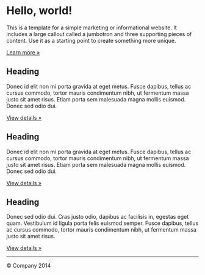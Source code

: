 
<link href="//cdn.bootcss.com/bootstrap/3.3.5/css/bootstrap.min.css" rel="stylesheet">

<div class="jumbotron">
  <div class="container">
    <h1>Hello, world!</h1>
    <p>This is a template for a simple marketing or informational website. It includes a large callout called a jumbotron and three supporting pieces of content. Use it as a starting point to create something more unique.</p>
    <p><a class="btn btn-primary btn-lg" href="#" role="button">Learn more &raquo;</a></p>
  </div>
</div>

<div class="container">

  <div class="row">
    <div class="col-md-4">
      <h2>Heading</h2>
      <p>Donec id elit non mi porta gravida at eget metus. Fusce dapibus, tellus ac cursus commodo, tortor mauris condimentum nibh, ut fermentum massa justo sit amet risus. Etiam porta sem malesuada magna mollis euismod. Donec sed odio dui. </p>
      <p><a class="btn btn-default" href="#" role="button">View details &raquo;</a></p>
    </div>
    <div class="col-md-4">
      <h2>Heading</h2>
      <p>Donec id elit non mi porta gravida at eget metus. Fusce dapibus, tellus ac cursus commodo, tortor mauris condimentum nibh, ut fermentum massa justo sit amet risus. Etiam porta sem malesuada magna mollis euismod. Donec sed odio dui. </p>
      <p><a class="btn btn-default" href="#" role="button">View details &raquo;</a></p>
   </div>
    <div class="col-md-4">
      <h2>Heading</h2>
      <p>Donec sed odio dui. Cras justo odio, dapibus ac facilisis in, egestas eget quam. Vestibulum id ligula porta felis euismod semper. Fusce dapibus, tellus ac cursus commodo, tortor mauris condimentum nibh, ut fermentum massa justo sit amet risus.</p>
      <p><a class="btn btn-default" href="#" role="button">View details &raquo;</a></p>
    </div>
  </div>

  <hr>

  <footer>
    <p>&copy; Company 2014</p>
  </footer>
</div>


<script src="//cdn.bootcss.com/jquery/1.11.3/jquery.min.js"></script>
<script src="//cdn.bootcss.com/bootstrap/3.3.5/js/bootstrap.min.js"></script>
